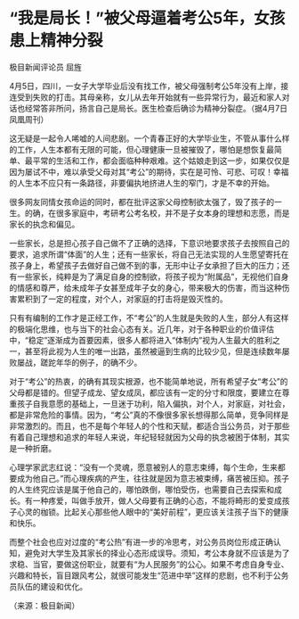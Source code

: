 # “我是局长！”被父母逼着考公5年，女孩患上精神分裂

极目新闻评论员 屈旌

4月5日，四川，一女子大学毕业后没有找工作，被父母强制考公5年没有上岸，接连受到失败的打击。其母亲称，女儿从去年开始就有一些异常行为，最近和家人对话也经常答非所问，扬言自己是局长。医生检查后确诊为精神分裂症。（据4月7日凤凰周刊）

这无疑是一起令人唏嘘的人间悲剧。一个青春正好的大学毕业生，不管从事什么样的工作，人生本都有无限的可能，但心理健康一旦被摧毁了，哪怕是想恢复最简单、最平常的生活和工作，都会面临种种艰难。这个姑娘走到这一步，如果仅仅是因为屡试不中，难以承受父母对其“考公”的期待，实在是可怜、可悲、可叹！幸福的人生本不应只有一条路径，非要偏执地挤进人生的窄门，才是不幸的开始。

很多网友同情女孩命运的同时，都在批评这家父母控制欲太强了，毁了孩子的一生。的确，在很多家庭中，考研考公考名校，并不是子女本身的理想和志愿，而是家长的执念和偏见。

一些家长，总是担心孩子自己做不了正确的选择，下意识地要求孩子去按照自己的要求，追求所谓“体面”的人生；还有一些家长，将自己无法实现的人生愿望寄托在孩子身上，希望孩子去做好自己做不到的事，无形中让子女承担了巨大的压力；还有一些家长，纯粹是为了满足自身的控制欲，将孩子视为“附属品”，无视他们自身的情感和尊严，给未成年子女甚至成年子女的身心，带来极大的伤害，而当这种伤害累积到了一定的程度，对个人，对家庭的打击将是毁灭性的。

只有有编制的工作才是正经工作，不“考公”的人生就是失败的人生，部分人有这样的极端化思维，也与当下的社会心态有关。近几年，对于各种职业的价值评估中，“稳定”逐渐成为首要因素，很多人都将进入“体制内”视为人生最大的胜利之一，甚至将此视为人生的唯一出路，虽然被逼到生病的比较少见，但是连续数年屡败屡战，蹉跎年华的例子，的确不少。

对于“考公”的热衷，的确有其现实根源，也不能简单地说，所有希望子女“考公”的父母都是错的。但望子成龙、望女成凤，都应该有一定的分寸和限度，要建立在尊重孩子自我意愿的基础上，一旦迷于功利，陷入偏执，对个人，对家庭，对社会，都是非常危险的事情。因为，“考公”真的不像很多家长想得那么简单，竞争同样是非常激烈的。而且，也不是每个年轻人的个性和天赋，都适合当公务员，对于那些有着自己理想和追求的年轻人来说，年纪轻轻就因为父母的执念被困于体制，其实是一种折磨。

心理学家武志红说：“没有一个灵魂，愿意被别人的意志束缚，每个生命，生来都要成为他自己。”而心理疾病的产生，往往就是因为意志被束缚，痛苦被压抑。孩子的人生终究应该是属于他自己的，哪怕跌倒，哪怕受伤，也需要自己去探索和成长。有一种疼爱，叫做手放开，做人父母要有正确的心态，不能将畸形的爱变成孩子心灵的枷锁。比起关心那些他人眼中的“美好前程”，更应该关注孩子当下的健康和快乐。

而整个社会也应对过度的“考公热”有进一步的冷思考，对公务员岗位形成正确认知，避免对大学生及其家长的择业心态形成误导。须知，考公本身就不应该是为了求稳、当官，要做这份职业，就要有“为人民服务”的公心。如果不考虑自身专业、兴趣和特长，盲目跟风考公，就很可能发生“范进中举”这样的悲剧，也不利于公务员队伍的建设和优化。

（来源：极目新闻）

